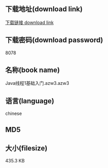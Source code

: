 ## 下载地址(download link)
[下载链接 download link](https://voluble-croquembouche-d321dc.netlify.app/?s=Java%E7%BA%BF%E7%A8%8B1%E5%9F%BA%E7%A1%80%E5%85%A5%E9%97%A8.azw3)

## 下载密码(download password)
8078

## 名称(book name)
Java线程1基础入门.azw3.azw3

## 语言(language)
chinese

## MD5


## 大小(filesize)
435.3 KB
